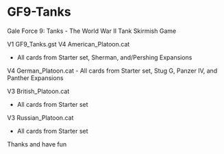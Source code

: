 # GF9-Tanks
Gale Force 9: Tanks - The World War II Tank Skirmish Game


V1 GF9_Tanks.gst
V4 American_Platoon.cat
 - All cards from Starter set, Sherman, and/Pershing Expansions


V4 German_Platoon.cat - All cards from Starter set, Stug G, Panzer IV, and Panther Expansions


V3 British_Platoon.cat
- All cards from Starter set


V3 Russian_Platoon.cat
- All cards from Starter set


Thanks and have fun
